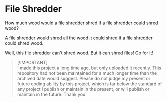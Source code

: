 # File Shredder

How much wood would a file shredder shred if a file shredder could shred wood?

A file shredder would shred all the wood it could shred if a file shredder could shred wood.

Well, this file shredder can't shred wood. But it can shred files! Go for it!

> [!IMPORTANT]\
> I made this project a long time ago, but only uploaded it recently. This repository had not been maintained for a much longer time than the archived date would suggest. Please do not judge my present or future coding ability by this project, which is far below the standard of any project I publish or maintain in the present, or will publish or maintain in the future. Thank you.

